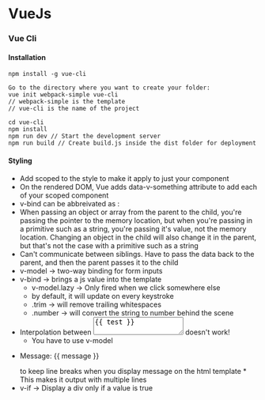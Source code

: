 # VueJs

### Vue Cli

#### Installation
```
npm install -g vue-cli

Go to the directory where you want to create your folder:
vue init webpack-simple vue-cli
// webpack-simple is the template
// vue-cli is the name of the project

cd vue-cli
npm install
npm run dev // Start the development server
npm run build // Create build.js inside the dist folder for deployment
```

#### Styling
* Add scoped to the style to make it apply to just your component
* On the rendered DOM, Vue adds data-v-something attribute to add each of your scoped component
* v-bind can be abbreivated as :
* When passing an object or array from the parent to the child, you're passing the pointer to the memory location, but when you're passing in a primitive such as a string, you're passing it's value, not the memory location. Changing an object in the child will also change it in the parent, but that's not the case with a primitive such as a string
* Can't communicate between siblings. Have to pass the data back to the parent, and then the parent passes it to the child
* v-model -> two-way binding for form inputs
* v-bind -> brings a js value into the template
    * v-model.lazy -> Only fired when we click somewhere else
    * by default, it will update on every keystroke
    * .trim -> will remove trailing whitespaces
    * .number -> will convert the string to number behind the scene
* Interpolation between <textarea>{{ test }}</textarea> doesn't work!
    * You have to use v-model
* <p style="white-space: pre">Message: {{ message }}</p> to keep line breaks when you display message on the html template
    * This makes it output with multiple lines
* v-if -> Display a div only if a value is true